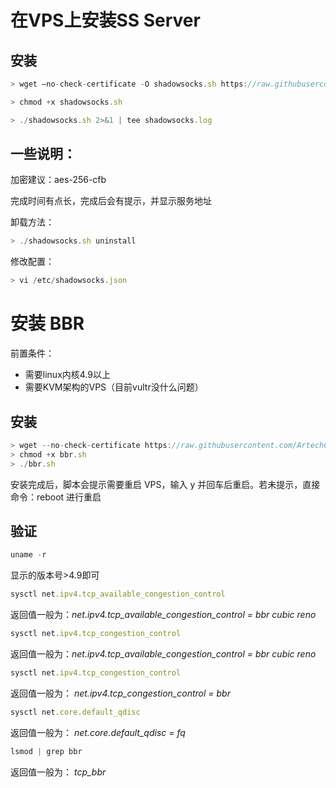 # 在VPS上安装SS Server
## 安装
```javascript
> wget –no-check-certificate -O shadowsocks.sh https://raw.githubusercontent.com/ArtechChu/SS/master/shadowsocks.sh

> chmod +x shadowsocks.sh

> ./shadowsocks.sh 2>&1 | tee shadowsocks.log
```
## 一些说明：
加密建议：aes-256-cfb

完成时间有点长，完成后会有提示，并显示服务地址

卸载方法：
```javascript
> ./shadowsocks.sh uninstall
```

修改配置：
```javascript
> vi /etc/shadowsocks.json
```

# 安装 BBR
前置条件：
- 需要linux内核4.9以上
- 需要KVM架构的VPS（目前vultr没什么问题）


## 安装
```javascript
> wget --no-check-certificate https://raw.githubusercontent.com/ArtechChu/SS/master/bbr.sh
> chmod +x bbr.sh
> ./bbr.sh
```
安装完成后，脚本会提示需要重启 VPS，输入 y 并回车后重启。若未提示，直接命令：reboot 进行重启

## 验证
```javascript
uname -r
```
显示的版本号>4.9即可

```javascript
sysctl net.ipv4.tcp_available_congestion_control
```
返回值一般为：*net.ipv4.tcp_available_congestion_control = bbr cubic reno*

```javascript
sysctl net.ipv4.tcp_congestion_control
```
返回值一般为：*net.ipv4.tcp_available_congestion_control = bbr cubic reno*

```javascript
sysctl net.ipv4.tcp_congestion_control
```
返回值一般为： *net.ipv4.tcp_congestion_control = bbr*

```javascript
sysctl net.core.default_qdisc
```
返回值一般为： *net.core.default_qdisc = fq*

```javascript
lsmod | grep bbr
```
返回值一般为： *tcp_bbr*
